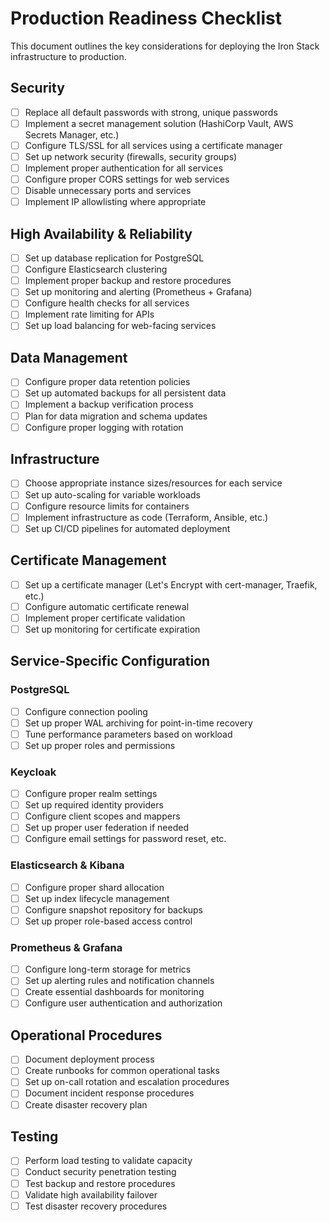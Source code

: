 # Production Readiness Checklist

This document outlines the key considerations for deploying the Iron Stack infrastructure to production.

## Security

- [ ] Replace all default passwords with strong, unique passwords
- [ ] Implement a secret management solution (HashiCorp Vault, AWS Secrets Manager, etc.)
- [ ] Configure TLS/SSL for all services using a certificate manager
- [ ] Set up network security (firewalls, security groups)
- [ ] Implement proper authentication for all services
- [ ] Configure proper CORS settings for web services
- [ ] Disable unnecessary ports and services
- [ ] Implement IP allowlisting where appropriate

## High Availability & Reliability

- [ ] Set up database replication for PostgreSQL
- [ ] Configure Elasticsearch clustering
- [ ] Implement proper backup and restore procedures
- [ ] Set up monitoring and alerting (Prometheus + Grafana)
- [ ] Configure health checks for all services
- [ ] Implement rate limiting for APIs
- [ ] Set up load balancing for web-facing services

## Data Management

- [ ] Configure proper data retention policies
- [ ] Set up automated backups for all persistent data
- [ ] Implement a backup verification process
- [ ] Plan for data migration and schema updates
- [ ] Configure proper logging with rotation

## Infrastructure

- [ ] Choose appropriate instance sizes/resources for each service
- [ ] Set up auto-scaling for variable workloads
- [ ] Configure resource limits for containers
- [ ] Implement infrastructure as code (Terraform, Ansible, etc.)
- [ ] Set up CI/CD pipelines for automated deployment

## Certificate Management

- [ ] Set up a certificate manager (Let's Encrypt with cert-manager, Traefik, etc.)
- [ ] Configure automatic certificate renewal
- [ ] Implement proper certificate validation
- [ ] Set up monitoring for certificate expiration

## Service-Specific Configuration

### PostgreSQL

- [ ] Configure connection pooling
- [ ] Set up proper WAL archiving for point-in-time recovery
- [ ] Tune performance parameters based on workload
- [ ] Set up proper roles and permissions

### Keycloak

- [ ] Configure proper realm settings
- [ ] Set up required identity providers
- [ ] Configure client scopes and mappers
- [ ] Set up proper user federation if needed
- [ ] Configure email settings for password reset, etc.

### Elasticsearch & Kibana

- [ ] Configure proper shard allocation
- [ ] Set up index lifecycle management
- [ ] Configure snapshot repository for backups
- [ ] Set up proper role-based access control

### Prometheus & Grafana

- [ ] Configure long-term storage for metrics
- [ ] Set up alerting rules and notification channels
- [ ] Create essential dashboards for monitoring
- [ ] Configure user authentication and authorization

## Operational Procedures

- [ ] Document deployment process
- [ ] Create runbooks for common operational tasks
- [ ] Set up on-call rotation and escalation procedures
- [ ] Document incident response procedures
- [ ] Create disaster recovery plan

## Testing

- [ ] Perform load testing to validate capacity
- [ ] Conduct security penetration testing
- [ ] Test backup and restore procedures
- [ ] Validate high availability failover
- [ ] Test disaster recovery procedures
